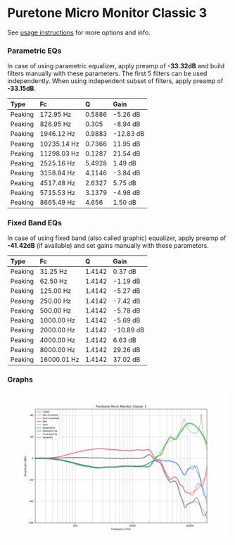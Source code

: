 # Puretone Micro Monitor Classic 3
See [usage instructions](https://github.com/jaakkopasanen/AutoEq#usage) for more options and info.

### Parametric EQs
In case of using parametric equalizer, apply preamp of **-33.32dB** and build filters manually
with these parameters. The first 5 filters can be used independently.
When using independent subset of filters, apply preamp of **-33.15dB**.

| Type    | Fc          |      Q | Gain      |
|:--------|:------------|:-------|:----------|
| Peaking | 172.95 Hz   | 0.5886 | -5.26 dB  |
| Peaking | 826.95 Hz   | 0.305  | -8.94 dB  |
| Peaking | 1946.12 Hz  | 0.9883 | -12.83 dB |
| Peaking | 10235.14 Hz | 0.7366 | 11.95 dB  |
| Peaking | 11298.03 Hz | 0.1287 | 21.54 dB  |
| Peaking | 2525.16 Hz  | 5.4928 | 1.49 dB   |
| Peaking | 3158.84 Hz  | 4.1146 | -3.84 dB  |
| Peaking | 4517.48 Hz  | 2.6327 | 5.75 dB   |
| Peaking | 5715.53 Hz  | 3.1379 | -4.98 dB  |
| Peaking | 8665.49 Hz  | 4.656  | 1.50 dB   |

### Fixed Band EQs
In case of using fixed band (also called graphic) equalizer, apply preamp of **-41.42dB**
(if available) and set gains manually with these parameters.

| Type    | Fc          |      Q | Gain      |
|:--------|:------------|:-------|:----------|
| Peaking | 31.25 Hz    | 1.4142 | 0.37 dB   |
| Peaking | 62.50 Hz    | 1.4142 | -1.19 dB  |
| Peaking | 125.00 Hz   | 1.4142 | -5.27 dB  |
| Peaking | 250.00 Hz   | 1.4142 | -7.42 dB  |
| Peaking | 500.00 Hz   | 1.4142 | -5.78 dB  |
| Peaking | 1000.00 Hz  | 1.4142 | -5.69 dB  |
| Peaking | 2000.00 Hz  | 1.4142 | -10.89 dB |
| Peaking | 4000.00 Hz  | 1.4142 | 6.63 dB   |
| Peaking | 8000.00 Hz  | 1.4142 | 29.26 dB  |
| Peaking | 16000.01 Hz | 1.4142 | 37.02 dB  |

### Graphs
![](./Puretone%20Micro%20Monitor%20Classic%203.png)